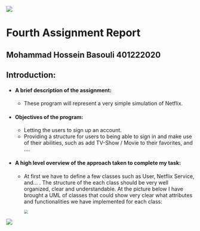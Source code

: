 ![](https://s2.uupload.ir/files/sbu_y116.png)

# 						  Fourth Assignment Report

## 						Mohammad Hossein Basouli 	401222020

















## Introduction:

- #### A brief description of the assignment:

  - These program will represent a very simple simulation of Netflix.

- #### Objectives of the program:

  - Letting the users to sign up an account.
  - Providing a structure for users to being able to sign in and make use of their abilities, such as add TV-Show / Movie to their favorites, and ....

- #### A high level overview of the approach taken to complete my task:

  - At first we have to define a few classes such as User, Netflix Service, and... .
    The structure of the each class should be very well organized, clear and understandable.
    At the picture below I have brought a UML of classes that could show very clear what attributes and functionalities we have implemented for each class:

    <img src="https://s2.uupload.ir/files/uml1_rpl0.png" style="zoom: 67%;" />  



![](https://s2.uupload.ir/files/uml2_b68g.png)



